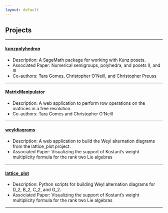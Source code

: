 ```yaml
---
layout: default
---
```


## Projects

----

#### <a target="_blank" href="https://github.com/coneill-math/kunzpolyhedron"> kunzpolyhedron </a>

- Description: A SageMath package for working with Kunz posets.
- Associated Paper: Numerical semigroups, polyhedra, and posets II, and III
- Co-authors: Tara Gomes, Christopher O'Neill, and Christopher Preuss

----

#### <a target="_blank" href="https://etdavila10.github.io/MatrixManipulator/"> MatrixManipulator </a>

- Description: A web application to perform row operations on the matrices in a free resolution.
- Co-authors: Tara Gomes and Christopher O'Neill

----

#### <a target="_blank" href="https://etdavila10.github.io/weyldiagrams/"> weyldiagrams </a>

- Description: A web application to build the Weyl alternation diagrams from the lattice_plot project.
- Associated Paper: Visualizing the support of Kostant’s weight multiplicity formula for the rank two Lie algebras

----

#### <a target="_blank" href="https://github.com/etdavila10/lattice_plot"> lattice_plot </a>

- Description: Python scripts for building Weyl alternation diagrams for D_2, B_2, C_2, and G_2.
- Associated Paper: Visualizing the support of Kostant’s weight multiplicity formula for the rank two Lie algebras

----